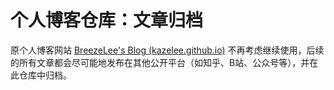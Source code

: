 # 个人博客仓库：文章归档

原个人博客网站 [BreezeLee's Blog (kazelee.github.io)](https://kazelee.github.io/) 不再考虑继续使用，后续的所有文章都会尽可能地发布在其他公开平台（如知乎、B站、公众号等），并在此仓库中归档。